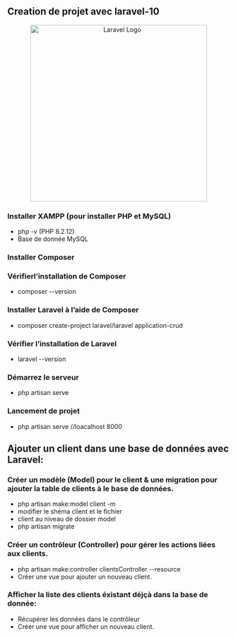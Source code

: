 
## Creation de projet avec laravel-10
<p align="center"><a href="https://laravel.com" target="_blank"><img src="https://raw.githubusercontent.com/laravel/art/master/logo-lockup/5%20SVG/2%20CMYK/1%20Full%20Color/laravel-logolockup-cmyk-red.svg" width="400" alt="Laravel Logo"></a></p>

### Installer XAMPP (pour installer PHP et MySQL)
- php -v (PHP 8.2.12) 
- Base de donnée MySQL
### Installer Composer
### Vérifierl’installation de Composer
- composer --version
### Installer Laravel à l’aide de Composer
- composer create-project laravel/laravel application-crud
### Vérifier l’installation de Laravel
- laravel --version
### Démarrez le serveur
- php artisan serve
### Lancement de projet 
- php artisan serve //loacalhost 8000

## Ajouter un client dans une base de données avec Laravel:

### Créer un modèle (Model) pour le client & une migration pour ajouter la table de clients à le base de données.
- php artisan make:model client -m
- modifier le shéma client et le fichier 
- client au niveau de dossier model 
- php artisan migrate 
### Créer un contrôleur (Controller) pour gérer les actions liées aux clients.
- php artisan make:controller clientsController --resource
- Créer une vue pour ajouter un nouveau client.

### Afficher la liste des  clients éxistant déjçà dans la base de donnée:
- Récupérer les données dans le contrôleur 
- Créer une vue pour afficher un nouveau client.